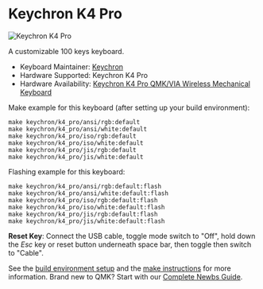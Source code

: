 # Keychron K4 Pro

![Keychron K4 Pro]([img]<https://i.imgur.com/qHe8OMH.jpg)

A customizable 100 keys keyboard.

* Keyboard Maintainer: [Keychron](https://github.com/keychron)
* Hardware Supported: Keychron K4 Pro
* Hardware Availability: [Keychron K4 Pro QMK/VIA Wireless Mechanical Keyboard](https://www.keychron.com/products/keychron-k4-pro-qmk-via-wireless-mechanical-keyboard)

Make example for this keyboard (after setting up your build environment):

    make keychron/k4_pro/ansi/rgb:default
    make keychron/k4_pro/ansi/white:default
    make keychron/k4_pro/iso/rgb:default
    make keychron/k4_pro/iso/white:default
    make keychron/k4_pro/jis/rgb:default
    make keychron/k4_pro/jis/white:default

Flashing example for this keyboard:

    make keychron/k4_pro/ansi/rgb:default:flash
    make keychron/k4_pro/ansi/white:default:flash
    make keychron/k4_pro/iso/rgb:default:flash
    make keychron/k4_pro/iso/white:default:flash
    make keychron/k4_pro/jis/rgb:default:flash
    make keychron/k4_pro/jis/white:default:flash

**Reset Key**: Connect the USB cable, toggle mode switch to "Off", hold down the *Esc* key or reset button underneath space bar, then toggle then switch to "Cable".

See the [build environment setup](https://docs.qmk.fm/#/getting_started_build_tools) and the [make instructions](https://docs.qmk.fm/#/getting_started_make_guide) for more information. Brand new to QMK? Start with our [Complete Newbs Guide](https://docs.qmk.fm/#/newbs).
